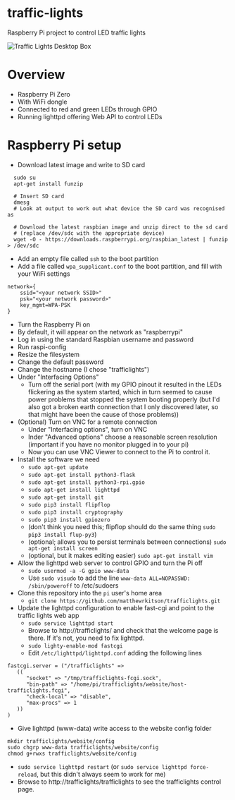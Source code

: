 # traffic-lights
Raspberry Pi project to control LED traffic lights

![Traffic Lights Desktop Box](https://user-images.githubusercontent.com/8037532/29745659-2e8084b8-8ab9-11e7-92aa-7abb26a56f33.jpg)

# Overview

* Raspberry Pi Zero 
 * With WiFi dongle
 * Connected to red and green LEDs through GPIO
 * Running lighttpd offering Web API to control LEDs 

# Raspberry Pi setup
* Download latest image and write to SD card
```
  sudo su
  apt-get install funzip
  
  # Insert SD card
  dmesg 
  # Look at output to work out what device the SD card was recognised as
  
  # Download the latest raspbian image and unzip direct to the sd card 
  # (replace /dev/sdc with the appropriate device)
  wget -O - https://downloads.raspberrypi.org/raspbian_latest | funzip > /dev/sdc
```
* Add an empty file called `ssh` to the boot partition
* Add a file called `wpa_supplicant.conf` to the boot partition, and fill with your WiFi settings
```
network={
    ssid="<your network SSID>"
    psk="<your network password>"
    key_mgmt=WPA-PSK
}
```
* Turn the Raspberry Pi on
* By default, it will appear on the network as "raspberrypi"
* Log in using the standard Raspbian username and password
* Run raspi-config
 * Resize the filesystem
 * Change the default password
 * Change the hostname (I chose "trafficlights")
 * Under "Interfacing Options"
    * Turn off the serial port (with my GPIO pinout it resulted in the LEDs flickering as the system started, which in turn seemed to cause power problems that stopped the system booting properly (but I'd also got a broken earth connection that I only discovered later, so that might have been the cause of those problems))
  * (Optional) Turn on VNC for a remote connection
    * Under "Interfacing options", turn on VNC
    * Inder "Advanced options" choose a reasonable screen resolution (important if you have no monitor plugged in to your pi)
    * Now you can use VNC Viewer to connect to the Pi to control it. 
* Install the software we need
  * `sudo apt-get update`
  * `sudo apt-get install python3-flask`
  * `sudo apt-get install python3-rpi.gpio`
  * `sudo apt-get install lighttpd`
  * `sudo apt-get install git`
  * `sudo pip3 install flipflop`
  * `sudo pip3 install cryptography`
  * `sudo pip3 install gpiozero`
  * (don't think you need this; flipflop should do the same thing `sudo pip3 install flup-py3`)
  * (optional; allows you to persist terminals between connections) `sudo apt-get install screen`
  * (optional, but it makes editing easier) `sudo apt-get install vim`
* Allow the lighttpd web server to control GPIO and turn the Pi off
  * `sudo usermod -a -G gpio www-data`
  * Use `sudo visudo` to add the line `www-data ALL=NOPASSWD: /sbin/poweroff` to /etc/sudoers
* Clone this repository into the `pi` user's home area
  * `git clone https://github.com/matthewrkitson/trafficlights.git`
* Update the lighttpd configuration to enable fast-cgi and point to the traffic lights web app
  * `sudo service lighttpd start`
  * Browse to http://trafficlights/ and check that the welcome page is there. If it's not, you need to fix lighttpd. 
  * `sudo lighty-enable-mod fastcgi`
  * Edit `/etc/lighttpd/lighttpd.conf` adding the following lines
```
fastcgi.server = ("/trafficlights" =>
   ((
      "socket" => "/tmp/trafficlights-fcgi.sock",
      "bin-path" => "/home/pi/trafficlights/website/host-trafficlights.fcgi",
      "check-local" => "disable",
      "max-procs" => 1
   ))
)
```
  * Give lighttpd (www-data) write access to the website config folder
```
mkdir trafficlights/website/config
sudo chgrp www-data trafficlights/website/config
chmod g+rwxs trafficlights/website/config
```
  * `sudo service lighttpd restart` (or `sudo service lighttpd force-reload`, but this didn't always seem to work for me)
  * Browse to http://trafficlights/trafficlights to see the trafficlights control page. 
